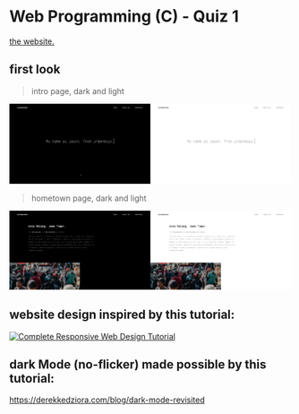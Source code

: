 # Web Programming (C) - Quiz 1

[the website.](https://jasandgun.github.io/quiz1/)

## first look
> intro page, dark and light

<img alt="" src="assets/docs/intro-dark.png" width="50%" height="50%"><img alt="" src="assets/docs/intro-light.png" width="50%" height="50%">

> hometown page, dark and light

<img alt="" src="assets/docs/hometown-dark.png" width="50%" height="50%"><img alt="" src="assets/docs/hometown-light.png" width="50%" height="50%">

## website design inspired by this tutorial:
[![Complete Responsive Web Design Tutorial](https://img.youtube.com/vi/gKgrdJgEtMA/0.jpg)](https://www.youtube.com/watch?v=gKgrdJgEtMA)

## dark Mode (no-flicker) made possible by this tutorial:
https://derekkedziora.com/blog/dark-mode-revisited
